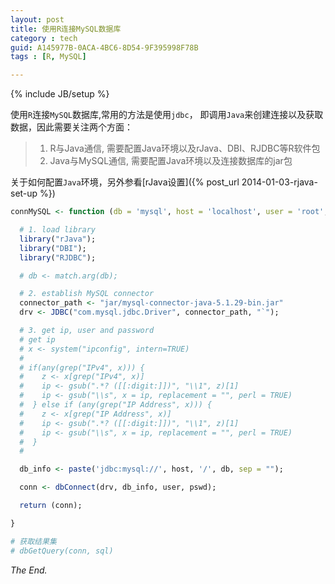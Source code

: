 ```yaml
---
layout: post
title: 使用R连接MySQL数据库
category : tech
guid: A145977B-0ACA-4BC6-8D54-9F395998F78B
tags : [R, MySQL]

---
```

{% include JB/setup %}

使用`R`连接`MySQL`数据库,常用的方法是使用`jdbc`， 即调用`Java`来创建连接以及获取数据，因此需要关注两个方面：

> 1. R与Java通信, 需要配置Java环境以及rJava、DBI、RJDBC等R软件包
> 2. Java与MySQL通信, 需要配置Java环境以及连接数据库的jar包

关于如何配置`Java`环境，另外参看[rJava设置]({% post_url 2014-01-03-rjava-set-up %})

```R
connMySQL <- function (db = 'mysql', host = 'localhost', user = 'root', passwd = 'passwd') {

  # 1. load library
  library("rJava");
  library("DBI");
  library("RJDBC");

  # db <- match.arg(db);

  # 2. establish MySQL connector
  connector_path <- "jar/mysql-connector-java-5.1.29-bin.jar"
  drv <- JDBC("com.mysql.jdbc.Driver", connector_path, "`");

  # 3. get ip, user and password
  # get ip
  # x <- system("ipconfig", intern=TRUE)
  #
  # if(any(grep("IPv4", x))) {
  #    z <- x[grep("IPv4", x)]
  #    ip <- gsub(".*? ([[:digit:]])", "\\1", z)[1]
  #    ip <- gsub("\\s", x = ip, replacement = "", perl = TRUE)
  #  } else if (any(grep("IP Address", x))) {
  #    z <- x[grep("IP Address", x)]
  #    ip <- gsub(".*? ([[:digit:]])", "\\1", z)[1]
  #    ip <- gsub("\\s", x = ip, replacement = "", perl = TRUE)
  #  }
  #

  db_info <- paste('jdbc:mysql://', host, '/', db, sep = "");

  conn <- dbConnect(drv, db_info, user, pswd);

  return (conn);

}

# 获取结果集
# dbGetQuery(conn, sql)
```


*The End.*
